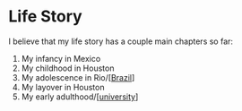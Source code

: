 ---
---

# Life Story

I believe that my life story has a couple main chapters so far:

1. My infancy in Mexico
2. My childhood in Houston
3. My adolescence in Rio/[[Brazil]]
4. My layover in Houston
5. My early adulthood/[[university]]

[//begin]: # "Autogenerated link references for markdown compatibility"
[Brazil]: brazil "Brazil"
[university]: university "University"
[//end]: # "Autogenerated link references"